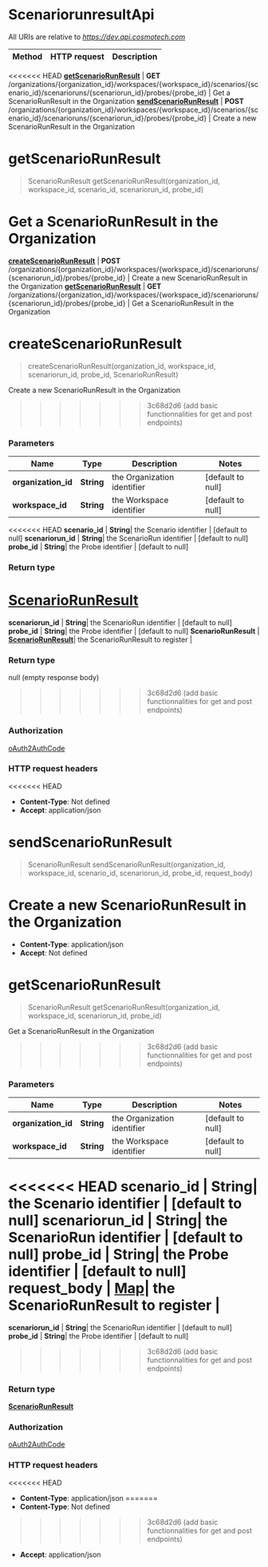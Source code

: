# ScenariorunresultApi

All URIs are relative to *https://dev.api.cosmotech.com*

Method | HTTP request | Description
------------- | ------------- | -------------
<<<<<<< HEAD
[**getScenarioRunResult**](ScenariorunresultApi.md#getScenarioRunResult) | **GET** /organizations/{organization_id}/workspaces/{workspace_id}/scenarios/{scenario_id}/scenarioruns/{scenariorun_id}/probes/{probe_id} | Get a ScenarioRunResult in the Organization
[**sendScenarioRunResult**](ScenariorunresultApi.md#sendScenarioRunResult) | **POST** /organizations/{organization_id}/workspaces/{workspace_id}/scenarios/{scenario_id}/scenarioruns/{scenariorun_id}/probes/{probe_id} | Create a new ScenarioRunResult in the Organization


<a name="getScenarioRunResult"></a>
# **getScenarioRunResult**
> ScenarioRunResult getScenarioRunResult(organization\_id, workspace\_id, scenario\_id, scenariorun\_id, probe\_id)

Get a ScenarioRunResult in the Organization
=======
[**createScenarioRunResult**](ScenariorunresultApi.md#createScenarioRunResult) | **POST** /organizations/{organization_id}/workspaces/{workspace_id}/scenarioruns/{scenariorun_id}/probes/{probe_id} | Create a new ScenarioRunResult in the Organization
[**getScenarioRunResult**](ScenariorunresultApi.md#getScenarioRunResult) | **GET** /organizations/{organization_id}/workspaces/{workspace_id}/scenarioruns/{scenariorun_id}/probes/{probe_id} | Get a ScenarioRunResult in the Organization


<a name="createScenarioRunResult"></a>
# **createScenarioRunResult**
> createScenarioRunResult(organization\_id, workspace\_id, scenariorun\_id, probe\_id, ScenarioRunResult)

Create a new ScenarioRunResult in the Organization
>>>>>>> 3c68d2d6 (add basic functionnalities for get and post endpoints)

### Parameters

Name | Type | Description  | Notes
------------- | ------------- | ------------- | -------------
 **organization\_id** | **String**| the Organization identifier | [default to null]
 **workspace\_id** | **String**| the Workspace identifier | [default to null]
<<<<<<< HEAD
 **scenario\_id** | **String**| the Scenario identifier | [default to null]
 **scenariorun\_id** | **String**| the ScenarioRun identifier | [default to null]
 **probe\_id** | **String**| the Probe identifier | [default to null]

### Return type

[**ScenarioRunResult**](../Models/ScenarioRunResult.md)
=======
 **scenariorun\_id** | **String**| the ScenarioRun identifier | [default to null]
 **probe\_id** | **String**| the Probe identifier | [default to null]
 **ScenarioRunResult** | [**ScenarioRunResult**](../Models/ScenarioRunResult.md)| the ScenarioRunResult to register |

### Return type

null (empty response body)
>>>>>>> 3c68d2d6 (add basic functionnalities for get and post endpoints)

### Authorization

[oAuth2AuthCode](../README.md#oAuth2AuthCode)

### HTTP request headers

<<<<<<< HEAD
- **Content-Type**: Not defined
- **Accept**: application/json

<a name="sendScenarioRunResult"></a>
# **sendScenarioRunResult**
> ScenarioRunResult sendScenarioRunResult(organization\_id, workspace\_id, scenario\_id, scenariorun\_id, probe\_id, request\_body)

Create a new ScenarioRunResult in the Organization
=======
- **Content-Type**: application/json
- **Accept**: Not defined

<a name="getScenarioRunResult"></a>
# **getScenarioRunResult**
> ScenarioRunResult getScenarioRunResult(organization\_id, workspace\_id, scenariorun\_id, probe\_id)

Get a ScenarioRunResult in the Organization
>>>>>>> 3c68d2d6 (add basic functionnalities for get and post endpoints)

### Parameters

Name | Type | Description  | Notes
------------- | ------------- | ------------- | -------------
 **organization\_id** | **String**| the Organization identifier | [default to null]
 **workspace\_id** | **String**| the Workspace identifier | [default to null]
<<<<<<< HEAD
 **scenario\_id** | **String**| the Scenario identifier | [default to null]
 **scenariorun\_id** | **String**| the ScenarioRun identifier | [default to null]
 **probe\_id** | **String**| the Probe identifier | [default to null]
 **request\_body** | [**Map**](../Models/string.md)| the ScenarioRunResult to register |
=======
 **scenariorun\_id** | **String**| the ScenarioRun identifier | [default to null]
 **probe\_id** | **String**| the Probe identifier | [default to null]
>>>>>>> 3c68d2d6 (add basic functionnalities for get and post endpoints)

### Return type

[**ScenarioRunResult**](../Models/ScenarioRunResult.md)

### Authorization

[oAuth2AuthCode](../README.md#oAuth2AuthCode)

### HTTP request headers

<<<<<<< HEAD
- **Content-Type**: application/json
=======
- **Content-Type**: Not defined
>>>>>>> 3c68d2d6 (add basic functionnalities for get and post endpoints)
- **Accept**: application/json

